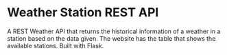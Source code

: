 # Weather Station REST API
A REST Weather API that returns the historical information of a weather in a station based on the data given. The website has the table that shows the available stations. Built with Flask.

